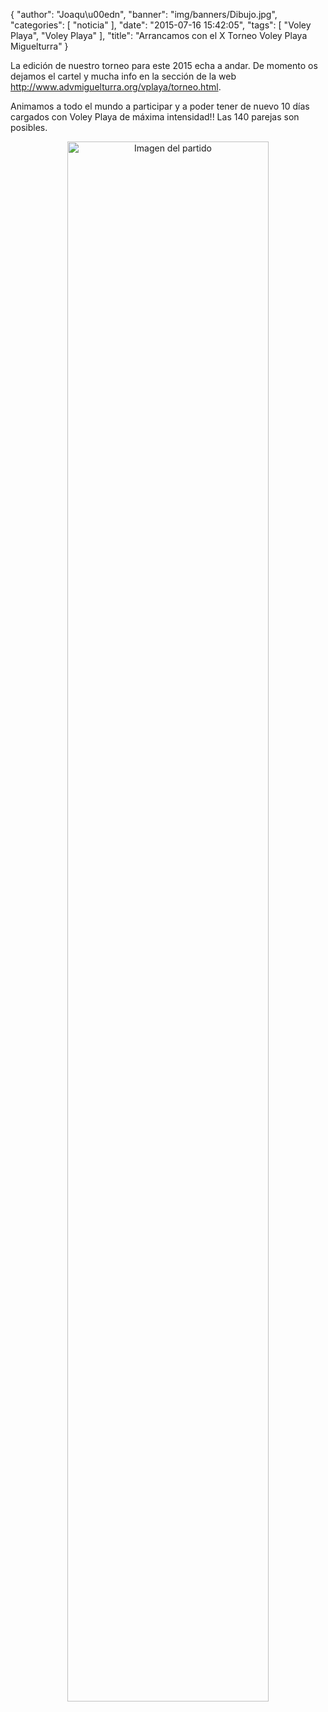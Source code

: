 {
  "author": "Joaqu\u00edn", 
  "banner": "img/banners/Dibujo.jpg", 
  "categories": [
    "noticia"
  ], 
  "date": "2015-07-16 15:42:05", 
  "tags": [
    "Voley Playa", 
    "Voley Playa"
  ], 
  "title": "Arrancamos con el X Torneo Voley Playa Miguelturra"
}

La edición de nuestro torneo para este 2015 echa a andar. De momento os dejamos el cartel y mucha info en la sección de la web http://www.advmiguelturra.org/vplaya/torneo.html.

Animamos a todo el mundo a participar y a poder tener de nuevo 10 días cargados con Voley Playa de máxima intensidad!! Las 140 parejas son posibles.

<center>
<a target="_new" href="http://www.advmiguelturra.org/img/banners/Dibujo.jpg"> 
<img alt="Imagen del partido" width="80%" align="center" src="http://www.advmiguelturra.org/img/banners/Dibujo.jpg"/> </a> </center>




